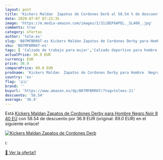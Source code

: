 ```yaml
---
layout: post
title: 'Kickers Maldan  Zapatos de Cordones Derb al 58.54 % de descuento'
date: 2020-07-07 07:23:35
image: 'https://m.media-amazon.com/images/I/31iBEF6APEL._SL400_.jpg'
comments: true
category: ofertas
author: 'tole.es'
slug: 'B07MFBRR6T-es Kickers Maldan Zapatos de Cordones Derby para Hombre Negro...'
sku: 'B07MFBRR6T-es'
tags: [ 'Calzado de trabajo para mujer','Calzado deportivo para hombre','Calzado sanitario y de hostelería para mujer','Chanclas y sandalias de piscina para hombre','Sandalias y chanclas para niña','Zapatillas y calzado deportivo para hombre','Zapatos','Zapatos para hombre','Zapatos para mujer','Zapatos para niñas pequeñas','Zapatos y complementos','Zuecos sanitarios y de hostelería para mujer','Zuecos y mules para hombre','zapatos', ]
actualPrice: 36.9 EUR
currency: EUR
price: 36.9
comparePrice: 89.0 EUR
prodname: 'Kickers Maldan  Zapatos de Cordones Derby para Hombre  Negro  Noir 8   40 EU'
country: 'es'
flag: '🇪🇸'
brand: ''
buyurl: 'https://www.amazon.es/dp/B07MFBRR6T/?tag=tolees-21'
descuento: '58.54'
average: '36.9'
---
```


Está [Kickers Maldan  Zapatos de Cordones Derby para Hombre  Negro  Noir 8   40 EU](https://www.amazon.es/dp/B07MFBRR6T/?tag=tolees-21) con 58.54 de descuento por 36.9 EUR (original: 89.0 EUR) en el siguiente enlace!

[![Kickers Maldan  Zapatos de Cordones Derb](https://m.media-amazon.com/images/I/31iBEF6APEL._SL400_.jpg)](https://www.amazon.es/dp/B07MFBRR6T/?tag=tolees-21)

ℹ️:


[🛒 Ver la oferta!!](https://www.amazon.es/dp/B07MFBRR6T/?tag=tolees-21)
